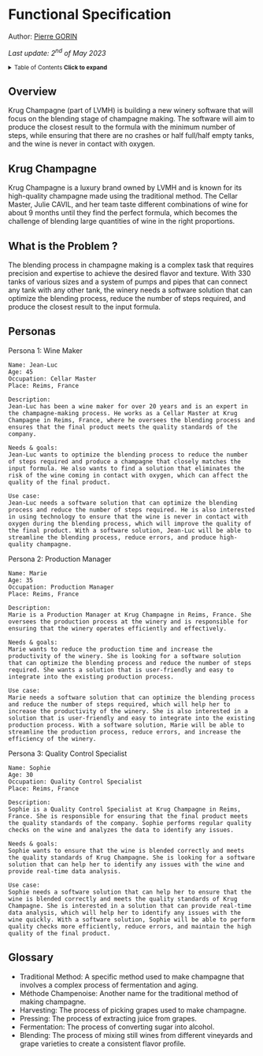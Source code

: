# Functional Specification

Author: [Pierre GORIN](https://www.github.com/pierre2103)

*Last update: 2<sup>nd</sup> of May 2023*

<sub>
<details>
    <summary>Table of Contents <b>Click to expand</b></summary>

- [Functional Specification](#functional-specification)
  - [Overview](#overview)
  - [Krug Champagne](#krug-champagne)
  - [What is the Problem ?](#what-is-the-problem-)
  - [Personas](#personas)
  - [Glossary](#glossary)
</details>
</sub>


## Overview

Krug Champagne (part of LVMH) is building a new winery software that will focus on the blending stage of champagne making. The software will aim to produce the closest result to the formula with the minimum number of steps, while ensuring that there are no crashes or half full/half empty tanks, and the wine is never in contact with oxygen.

## Krug Champagne

Krug Champagne is a luxury brand owned by LVMH and is known for its high-quality champagne made using the traditional method. The Cellar Master, Julie CAVIL, and her team taste different combinations of wine for about 9 months until they find the perfect formula, which becomes the challenge of blending large quantities of wine in the right proportions.

## What is the Problem ?

The blending process in champagne making is a complex task that requires precision and expertise to achieve the desired flavor and texture. With 330 tanks of various sizes and a system of pumps and pipes that can connect any tank with any other tank, the winery needs a software solution that can optimize the blending process, reduce the number of steps required, and produce the closest result to the input formula.

## Personas

Persona 1: Wine Maker
```none
Name: Jean-Luc
Age: 45
Occupation: Cellar Master
Place: Reims, France

Description:
Jean-Luc has been a wine maker for over 20 years and is an expert in the champagne-making process. He works as a Cellar Master at Krug Champagne in Reims, France, where he oversees the blending process and ensures that the final product meets the quality standards of the company.

Needs & goals:
Jean-Luc wants to optimize the blending process to reduce the number of steps required and produce a champagne that closely matches the input formula. He also wants to find a solution that eliminates the risk of the wine coming in contact with oxygen, which can affect the quality of the final product.

Use case:
Jean-Luc needs a software solution that can optimize the blending process and reduce the number of steps required. He is also interested in using technology to ensure that the wine is never in contact with oxygen during the blending process, which will improve the quality of the final product. With a software solution, Jean-Luc will be able to streamline the blending process, reduce errors, and produce high-quality champagne.
```

Persona 2: Production Manager
```none
Name: Marie
Age: 35
Occupation: Production Manager
Place: Reims, France

Description:
Marie is a Production Manager at Krug Champagne in Reims, France. She oversees the production process at the winery and is responsible for ensuring that the winery operates efficiently and effectively.

Needs & goals:
Marie wants to reduce the production time and increase the productivity of the winery. She is looking for a software solution that can optimize the blending process and reduce the number of steps required. She wants a solution that is user-friendly and easy to integrate into the existing production process.

Use case:
Marie needs a software solution that can optimize the blending process and reduce the number of steps required, which will help her to increase the productivity of the winery. She is also interested in a solution that is user-friendly and easy to integrate into the existing production process. With a software solution, Marie will be able to streamline the production process, reduce errors, and increase the efficiency of the winery.
```

Persona 3: Quality Control Specialist
```none
Name: Sophie
Age: 30
Occupation: Quality Control Specialist
Place: Reims, France

Description:
Sophie is a Quality Control Specialist at Krug Champagne in Reims, France. She is responsible for ensuring that the final product meets the quality standards of the company. Sophie performs regular quality checks on the wine and analyzes the data to identify any issues.

Needs & goals:
Sophie wants to ensure that the wine is blended correctly and meets the quality standards of Krug Champagne. She is looking for a software solution that can help her to identify any issues with the wine and provide real-time data analysis.

Use case:
Sophie needs a software solution that can help her to ensure that the wine is blended correctly and meets the quality standards of Krug Champagne. She is interested in a solution that can provide real-time data analysis, which will help her to identify any issues with the wine quickly. With a software solution, Sophie will be able to perform quality checks more efficiently, reduce errors, and maintain the high quality of the final product.
```

## Glossary
- Traditional Method: A specific method used to make champagne that involves a complex process of fermentation and aging.
- Méthode Champenoise: Another name for the traditional method of making champagne.
- Harvesting: The process of picking grapes used to make champagne.
- Pressing: The process of extracting juice from grapes.
- Fermentation: The process of converting sugar into alcohol.
- Blending: The process of mixing still wines from different vineyards and grape varieties to create a consistent flavor profile.